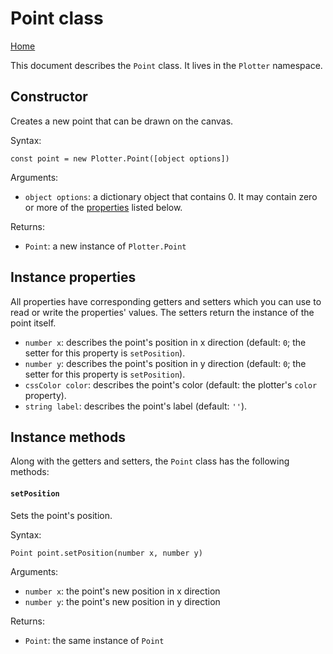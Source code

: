 # Point class
[Home](./index.md)

This document describes the `Point` class. It lives in the `Plotter` namespace.

## Constructor
Creates a new point that can be drawn on the canvas.

Syntax:
```
const point = new Plotter.Point([object options])
```

Arguments:
* `object options`: a dictionary object that contains 0. It may contain zero or more of the [properties](#properties) listed below.

Returns:
* `Point`: a new instance of `Plotter.Point`

## <a name="properties"></a>Instance properties
All properties have corresponding getters and setters which you can use to read or write the properties' values. The setters return the instance of the point itself.

* `number x`: describes the point's position in x direction (default: `0`; the setter for this property is `setPosition`).
* `number y`: describes the point's position in y direction (default: `0`; the setter for this property is `setPosition`).
* `cssColor color`: describes the point's color (default: the plotter's `color` property).
* `string label`: describes the point's label (default: `''`).

## Instance methods
Along with the getters and setters, the `Point` class has the following methods:

#### `setPosition`
Sets the point's position.

Syntax:
```
Point point.setPosition(number x, number y)
```

Arguments:
* `number x`: the point's new position in x direction
* `number y`: the point's new position in y direction

Returns:
* `Point`: the same instance of `Point`
